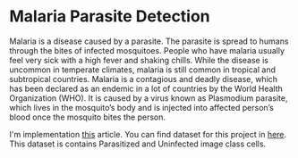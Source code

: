 # Malaria Parasite Detection
Malaria is a disease caused by a parasite. The parasite is spread to humans through the bites of infected mosquitoes. People who have malaria usually feel very sick with a high fever and shaking chills. While the disease is uncommon in temperate climates, malaria is still common in tropical and subtropical countries. Malaria is a contagious and deadly disease, which has been declared as an endemic in a lot of countries by the World Health Organization (WHO). It is caused by a virus known as Plasmodium parasite, which lives in the mosquito’s body and is injected into affected person’s blood once the mosquito bites the person.

I'm implementation [this](https://electricajournal.org/en/a-novel-implementation-of-deep-learning-approach-on-malaria-parasite-detection-from-thin-blood-cell-images-131028) article. You can find dataset for this project in [here](https://lhncbc.nlm.nih.gov/LHC-publications/pubs/MalariaDatasets.html). This dataset is contains Parasitized and Uninfected image class cells. 
